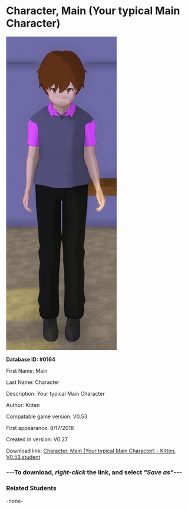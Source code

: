 # Character, Main (Your typical Main Character)

<img src="../../Files/Images/Character, Main (Your typical Main Character).png" title="Character, Main (Your typical Main Character) - Kitten, V0.53">

**Database ID: #0164**

First Name: Main

Last Name: Character

Description: Your typical Main Character

Author: Kitten

Compatable game version: V0.53

First appearance: 8/17/2018

Created in version: V0.27

Download link: <a href="https://raw.githubusercontent.com/Arbiter1223/Daigaku-Gurashi-Custom-Students/master/Files/Student%20Files/Character%2C%20Main%20(Your%20typical%20Main%20Character)%20-%20Kitten%2C%20V0.53.student">Character, Main (Your typical Main Character) - Kitten, V0.53.student</a>

### ---**To download, _right-click_ the link, and select _"Save as"_**---

### Related Students

-none-
